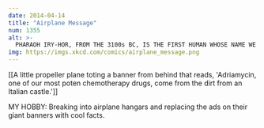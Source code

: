 ```yaml
---
date: 2014-04-14
title: "Airplane Message"
num: 1355
alt: >-
  PHARAOH IRY-HOR, FROM THE 3100s BC, IS THE FIRST HUMAN WHOSE NAME WE KNOW.
img: https://imgs.xkcd.com/comics/airplane_message.png
---
```

[[A little propeller plane toting a banner from behind that reads, 'Adriamycin, one of our most poten chemotherapy drugs, come from the dirt from an Italian castle.']]

MY HOBBY: Breaking into airplane hangars and replacing the ads on their giant banners with cool facts.

